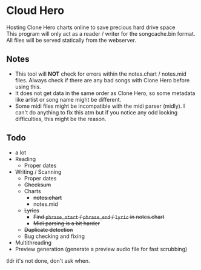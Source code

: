 # Cloud Hero

Hosting Clone Hero charts online to save precious hard drive space\
This program will only act as a reader / writer for the songcache.bin format.\
All files will be served statically from the webserver.

## Notes
* This tool will **NOT** check for errors within the notes.chart / notes.mid files. Always check if there are any bad songs with Clone Hero before using this.
* It does not get data in the same order as Clone Hero, so some metadata like artist or song name might be different.
* Some midi files might be incompatible with the midi parser (midly). I can't do anything to fix this atm but if you notice any odd looking difficulties, this might be the reason.

## Todo
* a lot
* Reading
    * Proper dates
* Writing / Scanning
    * Proper dates
    * ~~Checksum~~
    * Charts
        * ~~notes.chart~~
        * notes.mid
    * ~~Lyrics~~
        * ~~Find `phrase_start` / `phrase_end` / `lyric` in notes.chart~~
        * ~~Midi parsing is a bit harder~~
    * ~~Duplicate detection~~
    * Bug checking and fixing
* Multithreading
* Preview generation (generate a preview audio file for fast scrubbing)

tldr it's not done, don't ask when.